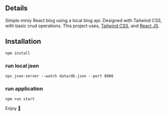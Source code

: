## Details
Simple miniy React blog using a local blog api. Designed with Tailwind CSS, with basic crud operations. This project uses, <a href="https://tailwindcss.com">Tailwind CSS</a>, and <a href="https://reactjs.org">React JS</a>.

## Installation
```
npm install
```

### run local json
```
npx json-server --watch data/db.json --port 8000 
```

### run application
```
npm run start
```

Enjoy :palm_tree:
